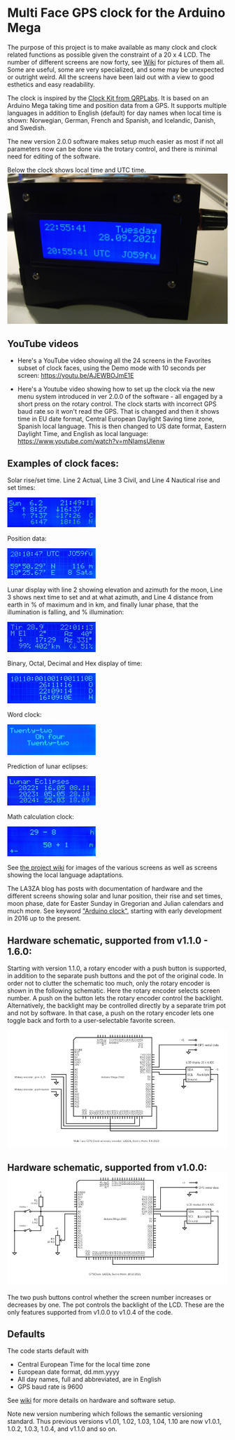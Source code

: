 # Multi Face GPS clock for the Arduino Mega

The purpose of this project is to make available as many clock and clock related functions as possible given the constraint of a 20 x 4 LCD. The number of different screens are now forty, see [Wiki](https://github.com/la3za/Multi-Face-GPS-Clock/wiki) for pictures of them all. Some are useful, some are very specialized, and some may be unexpected or outright weird. All the screens have been laid out with a view to good esthetics and easy readability.

The clock is inspired by the [Clock Kit from QRPLabs](https://qrp-labs.com/clockn.html). It is based on an Arduino Mega taking time and position data from a GPS. It supports multiple languages in addition to English (default) for day names when local time is shown: Norwegian, German, French and Spanish, and Icelandic, Danish, and Swedish. 

The new version 2.0.0 software makes setup much easier as most if not all parameters now can be done via the trotary control, and there is minimal need for editing of the software.

Below the clock shows local time and UTC time. ![Image](Images/GPSClock-00-EU.jpg)

## YouTube videos
* Here's a YouTube video showing all the 24 screens in the Favorites subset of clock faces, using the Demo mode with 10 seconds per screen: https://youtu.be/AJEWBOJmE1E

* Here's a Youtube video showing how to set up the clock via the new menu system introduced in ver 2.0.0 of the software - all engaged by a short press on the rotary control. The clock starts with incorrect GPS baud rate so it won't read the GPS. That is changed and then it shows time in EU date format, Central European Daylight Saving time zone, Spanish local language. This is then changed to US date format, Eastern Daylight Time, and English as local language: https://www.youtube.com/watch?v=mNIamsUlenw

## Examples of clock faces:

Solar rise/set time. Line 2 Actual, Line 3 Civil, and Line 4 Nautical rise and set times:

<img src="Images/SunUpDown.jpg" width="40%">

Position data:

<img src="Images/15b-UTCPosition.jpg" width="40%">

Lunar display with line 2 showing elevation and azimuth for the moon, Line 3 shows next time to set and at what azimuth, and Line 4 distance from earth in % of maximum and in km, and finally lunar phase, that the illumination is falling, and % illumination:

<img src="Images/04-LocalMoon.jpg" width="40%">

Binary, Octal, Decimal and Hex display of time:

<img src="Images/21-BinOctDecHex.jpg" width="40%">

Word clock:

<img src="Images/Word.jpg" width="40%">

Prediction of lunar eclipses:

<img src="Images/LunarEclipses.jpg" width="40%">

Math calculation clock:

<img src="Images/MathSub.jpg" width="40%">

See [the project wiki](https://github.com/la3za/Multi-Face-GPS-Clock/wiki) for images of the various screens as well as screens showing the local language adaptations.

The LA3ZA blog has posts with documentation of hardware and the different screens showing solar and lunar position, their rise and set times, moon phase, date for Easter Sunday in Gregorian and Julian calendars and much more. See keyword ["Arduino clock"](https://la3za.blogspot.com/search/label/Arduino%20clock), starting with early development in 2016 up to the present. 

## Hardware schematic, supported from v1.1.0 - 1.6.0: 

Starting with version 1.1.0, a rotary encoder with a push button is supported, in addition to the separate push buttons and the pot of the original code. In order not to clutter the schematic too much, only the rotary encoder is shown in the following schematic. Here the rotary encoder selects screen number. A push on the button lets the rotary encoder control the backlight. Alternatively, the backlight may be controlled directly by a separate trim pot and not by software. In that case, a push on the rotary encoder lets one toggle back and forth to a user-selectable favorite screen. 

![Image](Images/2023-06-05-GPS-Clock.png)

## Hardware schematic, supported from v1.0.0: ![Image](Images/2021-10-18-GPSClock.png)

The two push buttons control whether the screen number increases or decreases by one. The pot controls the backlight of the LCD. These are the only features supported from v1.0.0 to v1.0.4 of the code.

## Defaults

The code starts default with 
* Central European Time for the local time zone
* European date format, dd.mm.yyyy
* All day names, full and abbreviated, are in English
* GPS baud rate is 9600

See [wiki](https://github.com/la3za/Multi-Face-GPS-Clock/wiki) for more details on hardware and software setup.

Note new version numbering which follows the semantic versioning standard. Thus previous versions v1.01, 1.02, 1.03, 1.04, 1.10 are now v1.0.1, 1.0.2, 1.0.3, 1.0.4, and v1.1.0 and so on.

